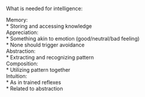 What is needed for intelligence:

Memory:  
    * Storing and accessing knowledge  
Appreciation:  
    * Something akin to emotion (good/neutral/bad feeling)  
    * None should trigger avoidance  
Abstraction:  
    * Extracting and recognizing pattern  
Composition:  
    * Utilizing pattern together  
Intuition:  
    * As in trained reflexes  
    * Related to abstraction  

